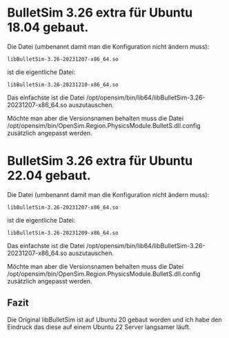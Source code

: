 # BulletSim 3.26 extra für Ubuntu 18.04 gebaut.
Die Datei (umbenannt damit man die Konfiguration nicht ändern muss):

    libBulletSim-3.26-20231207-x86_64.so

ist die eigentliche Datei:

    libBulletSim-3.26-20231210-x86_64.so

Das einfachste ist die Datei /opt/opensim/bin/lib64/libBulletSim-3.26-20231207-x86_64.so auszutauschen.

Möchte man aber die Versionsnamen behalten muss die Datei /opt/opensim/bin/OpenSim.Region.PhysicsModule.BulletS.dll.config zusätzlich angepasst werden.

# BulletSim 3.26 extra für Ubuntu 22.04 gebaut.
Die Datei (umbenannt damit man die Konfiguration nicht ändern muss):

    libBulletSim-3.26-20231207-x86_64.so

ist die eigentliche Datei:

    libBulletSim-3.26-20231209-x86_64.so

Das einfachste ist die Datei /opt/opensim/bin/lib64/libBulletSim-3.26-20231207-x86_64.so auszutauschen.

Möchte man aber die Versionsnamen behalten muss die Datei /opt/opensim/bin/OpenSim.Region.PhysicsModule.BulletS.dll.config zusätzlich angepasst werden.

## Fazit
Die Original libBulletSim ist auf Ubuntu 20 gebaut worden und ich habe den Eindruck das diese auf einem Ubuntu 22 Server langsamer läuft.
